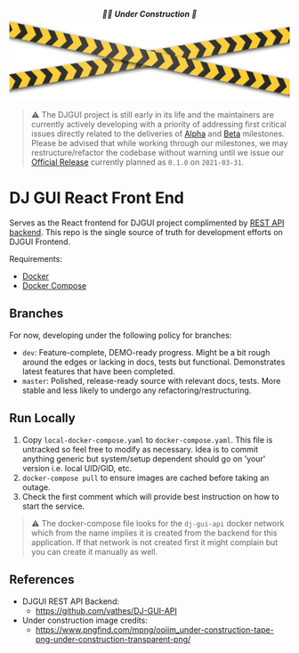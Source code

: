 <div
<p align="center">
  <em>👷‍♀️ <b>Under Construction</b> 👷</em>
  <img src="under_contruction.png" alt="construction_fig"/>  
</p>
</div>

> :warning: The DJGUI project is still early in its life and the maintainers are currently actively developing with a priority of addressing first critical issues directly related to the deliveries of [Alpha](https://github.com/vathes/DJ-GUI-React/milestone/1) and [Beta](https://github.com/vathes/DJ-GUI-React/milestone/2) milestones. Please be advised that while working through our milestones, we may restructure/refactor the codebase without warning until we issue our [Official Release](https://github.com/vathes/DJ-GUI-React/milestone/3) currently planned as `0.1.0` on `2021-03-31`.

# DJ GUI React Front End

Serves as the React frontend for DJGUI project complimented by [REST API backend](https://github.com/vathes/DJ-GUI-API). This repo is the single source of truth for development efforts on DJGUI Frontend.

Requirements:
- [Docker](https://docs.docker.com/get-docker/  )
- [Docker Compose](https://docs.docker.com/compose/install/)

## Branches

For now, developing under the following policy for branches:
- `dev`: Feature-complete, DEMO-ready progress. Might be a bit rough around the edges or lacking in docs, tests but functional. Demonstrates latest features that have been completed.
- `master`: Polished, release-ready source with relevant docs, tests. More stable and less likely to undergo any refactoring/restructuring.

## Run Locally

1) Copy `local-docker-compose.yaml` to `docker-compose.yaml`. This file is untracked so feel free to modify as necessary. Idea is to commit anything generic but system/setup dependent should go on 'your' version i.e. local UID/GID, etc.
2) `docker-compose pull` to ensure images are cached before taking an outage.
3) Check the first comment which will provide best instruction on how to start the service.

> :warning: The docker-compose file looks for the `dj-gui-api` docker network which from the name implies it is created from the backend for this application. If that network is not created first it might complain but you can create it manually as well.


## References

- DJGUI REST API Backend:
  - https://github.com/vathes/DJ-GUI-API
- Under construction image credits:
  - https://www.pngfind.com/mpng/ooiim_under-construction-tape-png-under-construction-transparent-png/